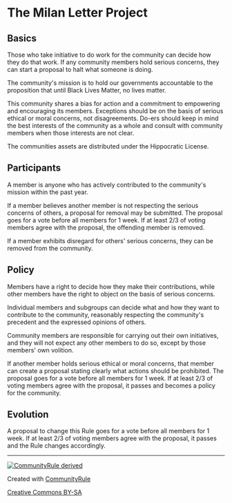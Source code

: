 # The Milan Letter Project

## Basics

Those who take initiative to do work for the community can decide how they do that work. If any community members hold serious concerns, they can start a proposal to halt what someone is doing.

The community's mission is to hold our governments accountable to the proposition that until Black Lives Matter, no lives matter.

This community shares a bias for action and a commitment to empowering and encouraging its members. Exceptions should be on the basis of serious ethical or moral concerns, not disagreements. Do-ers should keep in mind the best interests of the community as a whole and consult with community members when those interests are not clear.

The communities assets are distributed under the Hippocratic License. 

## Participants

A member is anyone who has actively contributed to the community's mission within the past year.

If a member believes another member is not respecting the serious concerns of others, a proposal for removal may be submitted. The proposal goes for a vote before all members for 1 week. If at least 2/3 of voting members agree with the proposal, the offending member is removed.

If a member exhibits disregard for others' serious concerns, they can be removed from the community.

## Policy

Members have a right to decide how they make their contributions, while other members have the right to object on the basis of serious concerns.

Individual members and subgroups can decide what and how they want to contribute to the community, reasonably respecting the community's precedent and the expressed opinions of others.

Community members are responsible for carrying out their own initiatives, and they will not expect any other members to do so, except by those members' own volition.

If another member holds serious ethical or moral concerns, that member can create a proposal stating clearly what actions should be prohibited. The proposal goes for a vote before all members for 1 week. If at least 2/3 of voting members agree with the proposal, it passes and becomes a policy for the community.

## Evolution

A proposal to change this Rule goes for a vote before all members for 1 week. If at least 2/3 of voting members agree with the proposal, it passes and the Rule changes accordingly.


---

[![CommunityRule derived](https://communityrule.info/assets/CommunityRule-derived-000000.svg)](https://communityrule.info)

Created with [CommunityRule](https://communityrule.info)

[Creative Commons BY-SA](https://creativecommons.org/licenses/by-sa/4.0/)
